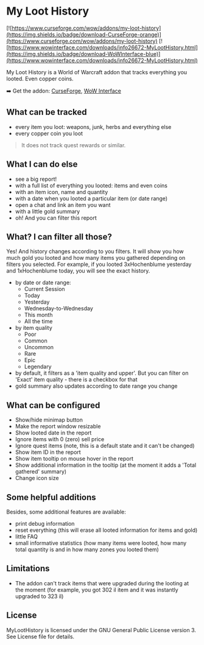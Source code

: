 # My Loot History

[![https://www.curseforge.com/wow/addons/my-loot-history](https://img.shields.io/badge/download-CurseForge-orange)](https://www.curseforge.com/wow/addons/my-loot-history) [![https://www.wowinterface.com/downloads/info26672-MyLootHistory.html](https://img.shields.io/badge/download-WoWInterface-blue)](https://www.wowinterface.com/downloads/info26672-MyLootHistory.html)

My Loot History is a World of Warcraft addon that tracks everything you looted. Even copper coins.

➡️ Get the addon: [CurseForge](https://www.curseforge.com/wow/addons/my-loot-history), [WoW Interface](https://www.wowinterface.com/downloads/info26672-MyLootHistory.html)

## What can be tracked

- every item you loot: weapons, junk, herbs and everything else
- every copper coin you loot

> It does not track quest rewards or similar.

## What I can do else

- see a big report!
- with a full list of everything you looted: items and even coins
- with an item icon, name and quantity
- with a date when you looted a particular item (or date range)
- open a chat and link an item you want
- with a little gold summary
- oh! And you can filter this report

## What? I can filter all those?

Yes! And history changes according to you filters. It will show you how much gold you looted and how many items you gathered depending on filters you selected. For example, if you looted 3xHochenblume yesterday and 1xHochenblume today, you will see the exact history.

- by date or date range:
  - Current Session
  - Today
  - Yesterday
  - Wednesday-to-Wednesday
  - This month
  - All the time
- by item quality
  - Poor
  - Common
  - Uncommon
  - Rare
  - Epic
  - Legendary
- by default, it filters as a 'item quality and upper'. But you can filter on 'Exact' item quality - there is a checkbox for that
- gold summary also updates according to date range you change

## What can be configured

- Show/hide minimap button
- Make the report window resizable
- Show looted date in the report
- Ignore items with 0 (zero) sell price
- Ignore quest items (note, this is a default state and it can't be changed)
- Show item ID in the report
- Show item tooltip on mouse hover in the report
- Show additional information in the tooltip (at the moment it adds a 'Total gathered' summary)
- Change icon size

## Some helpful additions

Besides, some additional features are available:

- print debug information
- reset everything (this will erase all looted information for items and gold)
- little FAQ
- small informative statistics (how many items were looted, how many total quantity is and in how many zones you looted them)

## Limitations

- The addon can't track items that were upgraded during the looting at the moment (for example, you got 302 il item and it was instantly upgraded to 323 il)

## License

MyLootHistory is licensed under the GNU General Public License version 3. See License file for details.

